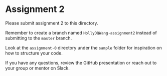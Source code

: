 # Assignment 2

Please submit assignment 2 to this directory.

Remember to create a branch named `HollyDQWang-assignment2` instead of submitting to
the `master` branch.

Look at the `assignment-0` directory under the `sample` folder for inspiration
on how to structure your code.

If you have any questions, review the GitHub presentation or reach out to your
group or mentor on Slack.
